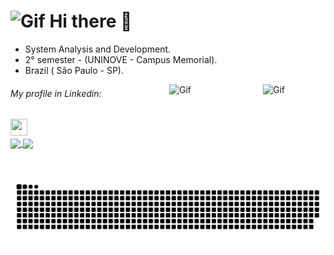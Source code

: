    <h1> <img alt="Gif" height="50" width="45" src="https://c.tenor.com/YursGRYKx08AAAAj/pokemon-gengar.gif">  Hi there 👋 </h1>
   <div align="center">
   </div>

- System Analysis and Development. <br>
- 2° semester - (UNINOVE - Campus Memorial).
- Brazil ( São Paulo - SP).

<div>
  <img align="right" alt="Gif" height="100" width="100" src="https://64.media.tumblr.com/c15b061360fa577cfa6fa1868bc45962/tumblr_o2d65b8VYl1so9b4uo1_500.gif">
  <img  align="right" alt="Gif" height="150" width="150" src="https://66.media.tumblr.com/tumblr_ma4fsg8aDZ1rfjowdo1_500.gif">
</div>

 <div> 
  
  <h6> My profile in Linkedin: </h6> <a  href ="https://www.linkedin.com/in/ricardo-batista-guimar%C3%A3es-66659b230/"><img src="https://upload.wikimedia.org/wikipedia/commons/f/f8/LinkedIn_icon_circle.svg" target="blank" height="27px" width="27px"></a>
    </div>
    
    
<a href="https://github.com/RicardoBG2k">
  <img align="center" src="https://github-readme-stats.vercel.app/api/top-langs/?username=ricardobg2k&theme=dark">
</a>
<a href="https://github.com/eduhpereira">
 <img align="center" src="https://i.pinimg.com/originals/db/f2/55/dbf255f9f7ba73f466e9129fc698d779.gif">
</a>

 
![snake gif](https://github.com/RicardoBG2K/RicardoBG2K/blob/output/github-contribution-grid-snake.svg)

